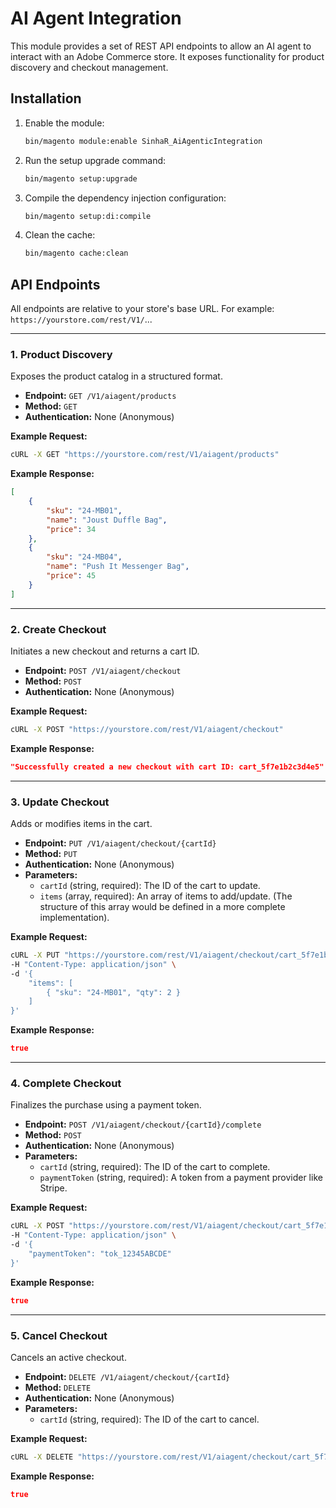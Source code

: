 # AI Agent Integration

This module provides a set of REST API endpoints to allow an AI agent to interact with an Adobe Commerce store. It exposes functionality for product discovery and checkout management.

## Installation

1.  Enable the module:
    ```bash
    bin/magento module:enable SinhaR_AiAgenticIntegration
    ```

2.  Run the setup upgrade command:
    ```bash
    bin/magento setup:upgrade
    ```

3.  Compile the dependency injection configuration:
    ```bash
    bin/magento setup:di:compile
    ```

4.  Clean the cache:
    ```bash
    bin/magento cache:clean
    ```

## API Endpoints

All endpoints are relative to your store's base URL. For example: `https://yourstore.com/rest/V1/`...

---

### 1. Product Discovery

Exposes the product catalog in a structured format.

*   **Endpoint:** `GET /V1/aiagent/products`
*   **Method:** `GET`
*   **Authentication:** None (Anonymous)

**Example Request:**

```bash
cURL -X GET "https://yourstore.com/rest/V1/aiagent/products"
```

**Example Response:**

```json
[
    {
        "sku": "24-MB01",
        "name": "Joust Duffle Bag",
        "price": 34
    },
    {
        "sku": "24-MB04",
        "name": "Push It Messenger Bag",
        "price": 45
    }
]
```

---

### 2. Create Checkout

Initiates a new checkout and returns a cart ID.

*   **Endpoint:** `POST /V1/aiagent/checkout`
*   **Method:** `POST`
*   **Authentication:** None (Anonymous)

**Example Request:**

```bash
cURL -X POST "https://yourstore.com/rest/V1/aiagent/checkout"
```

**Example Response:**

```json
"Successfully created a new checkout with cart ID: cart_5f7e1b2c3d4e5"
```

---

### 3. Update Checkout

Adds or modifies items in the cart.

*   **Endpoint:** `PUT /V1/aiagent/checkout/{cartId}`
*   **Method:** `PUT`
*   **Authentication:** None (Anonymous)
*   **Parameters:**
    *   `cartId` (string, required): The ID of the cart to update.
    *   `items` (array, required): An array of items to add/update. (The structure of this array would be defined in a more complete implementation).

**Example Request:**

```bash
cURL -X PUT "https://yourstore.com/rest/V1/aiagent/checkout/cart_5f7e1b2c3d4e5" \
-H "Content-Type: application/json" \
-d '{
    "items": [
        { "sku": "24-MB01", "qty": 2 }
    ]
}'
```

**Example Response:**

```json
true
```

---

### 4. Complete Checkout

Finalizes the purchase using a payment token.

*   **Endpoint:** `POST /V1/aiagent/checkout/{cartId}/complete`
*   **Method:** `POST`
*   **Authentication:** None (Anonymous)
*   **Parameters:**
    *   `cartId` (string, required): The ID of the cart to complete.
    *   `paymentToken` (string, required): A token from a payment provider like Stripe.

**Example Request:**

```bash
cURL -X POST "https://yourstore.com/rest/V1/aiagent/checkout/cart_5f7e1b2c3d4e5/complete" \
-H "Content-Type: application/json" \
-d '{
    "paymentToken": "tok_12345ABCDE"
}'
```

**Example Response:**

```json
true
```

---

### 5. Cancel Checkout

Cancels an active checkout.

*   **Endpoint:** `DELETE /V1/aiagent/checkout/{cartId}`
*   **Method:** `DELETE`
*   **Authentication:** None (Anonymous)
*   **Parameters:**
    *   `cartId` (string, required): The ID of the cart to cancel.

**Example Request:**

```bash
cURL -X DELETE "https://yourstore.com/rest/V1/aiagent/checkout/cart_5f7e1b2c3d4e5"
```

**Example Response:**

```json
true
```
